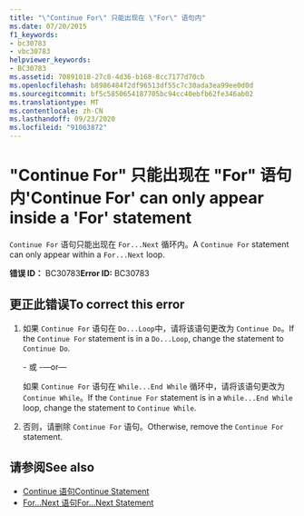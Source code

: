 ```yaml
---
title: "\"Continue For\" 只能出现在 \"For\" 语句内"
ms.date: 07/20/2015
f1_keywords:
- bc30783
- vbc30783
helpviewer_keywords:
- BC30783
ms.assetid: 70891018-27c8-4d36-b168-8cc7177d70cb
ms.openlocfilehash: b8986484f2df96513df55c7c30ada3ea99ee0d0d
ms.sourcegitcommit: bf5c5850654187705bc94cc40ebfb62fe346ab02
ms.translationtype: MT
ms.contentlocale: zh-CN
ms.lasthandoff: 09/23/2020
ms.locfileid: "91063872"
---
```

# <a name="continue-for-can-only-appear-inside-a-for-statement"></a><span data-ttu-id="2d93a-102">"Continue For" 只能出现在 "For" 语句内</span><span class="sxs-lookup"><span data-stu-id="2d93a-102">'Continue For' can only appear inside a 'For' statement</span></span>

<span data-ttu-id="2d93a-103">`Continue For` 语句只能出现在 `For...Next` 循环内。</span><span class="sxs-lookup"><span data-stu-id="2d93a-103">A `Continue For` statement can only appear within a `For...Next` loop.</span></span>  
  
 <span data-ttu-id="2d93a-104">**错误 ID：** BC30783</span><span class="sxs-lookup"><span data-stu-id="2d93a-104">**Error ID:** BC30783</span></span>  
  
## <a name="to-correct-this-error"></a><span data-ttu-id="2d93a-105">更正此错误</span><span class="sxs-lookup"><span data-stu-id="2d93a-105">To correct this error</span></span>  
  
1. <span data-ttu-id="2d93a-106">如果 `Continue For` 语句在 `Do...Loop`中，请将该语句更改为 `Continue Do`。</span><span class="sxs-lookup"><span data-stu-id="2d93a-106">If the `Continue For` statement is in a `Do...Loop`, change the statement to `Continue Do`.</span></span>  
  
     <span data-ttu-id="2d93a-107">\- 或 -</span><span class="sxs-lookup"><span data-stu-id="2d93a-107">—or—</span></span>  
  
     <span data-ttu-id="2d93a-108">如果 `Continue For` 语句在 `While...End While` 循环中，请将该语句更改为 `Continue While`。</span><span class="sxs-lookup"><span data-stu-id="2d93a-108">If the `Continue For` statement is in a `While...End While` loop, change the statement to `Continue While`.</span></span>  
  
2. <span data-ttu-id="2d93a-109">否则，请删除 `Continue For` 语句。</span><span class="sxs-lookup"><span data-stu-id="2d93a-109">Otherwise, remove the `Continue For` statement.</span></span>  
  
## <a name="see-also"></a><span data-ttu-id="2d93a-110">请参阅</span><span class="sxs-lookup"><span data-stu-id="2d93a-110">See also</span></span>

- [<span data-ttu-id="2d93a-111">Continue 语句</span><span class="sxs-lookup"><span data-stu-id="2d93a-111">Continue Statement</span></span>](../language-reference/statements/continue-statement.md)
- [<span data-ttu-id="2d93a-112">For...Next 语句</span><span class="sxs-lookup"><span data-stu-id="2d93a-112">For...Next Statement</span></span>](../language-reference/statements/for-next-statement.md)

